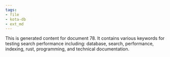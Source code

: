 ```yaml
---
tags:
- file
- kota-db
- ext_md
---
```

This is generated content for document 78. It contains various keywords for testing search performance including: database, search, performance, indexing, rust, programming, and technical documentation.